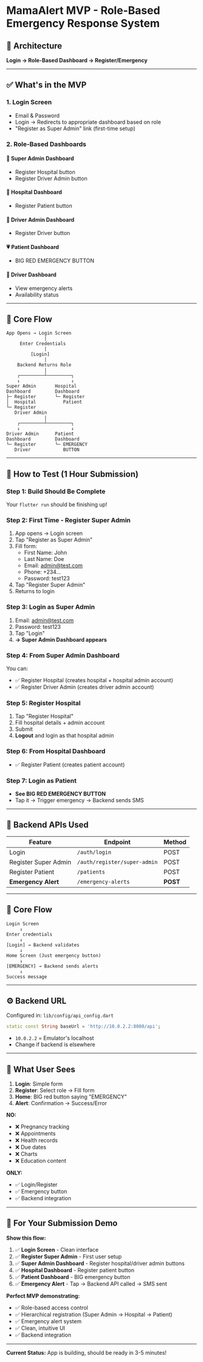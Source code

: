 # MamaAlert MVP - Role-Based Emergency Response System

## 🚨 Architecture

**Login → Role-Based Dashboard → Register/Emergency**

---

## ✅ What's in the MVP

### 1. **Login Screen**
- Email & Password
- Login → Redirects to appropriate dashboard based on role
- "Register as Super Admin" link (first-time setup)

### 2. **Role-Based Dashboards**

#### 🔷 **Super Admin Dashboard**
- Register Hospital button
- Register Driver Admin button

#### 🏥 **Hospital Dashboard**
- Register Patient button

#### 🏢 **Driver Admin Dashboard**
- Register Driver button

#### 💗 **Patient Dashboard**
- BIG RED EMERGENCY BUTTON

#### 🚗 **Driver Dashboard**
- View emergency alerts
- Availability status

---

## 🎯 Core Flow

```
App Opens → Login Screen
              |
     Enter Credentials
              |
         [Login]
              |
    Backend Returns Role
              |
    ┌─────────┴─────────┐
    ↓                   ↓
Super Admin       Hospital
Dashboard         Dashboard
├─ Register       └─ Register
│  Hospital          Patient
└─ Register
   Driver Admin
              |
    ┌─────────┴─────────┐
    ↓                   ↓
Driver Admin      Patient
Dashboard         Dashboard
└─ Register       └─ EMERGENCY
   Driver            BUTTON
```

---

## 🚀 How to Test (1 Hour Submission)

### **Step 1: Build Should Be Complete**
Your `flutter run` should be finishing up!

### **Step 2: First Time - Register Super Admin**
1. App opens → Login screen
2. Tap "Register as Super Admin"
3. Fill form:
   - First Name: John
   - Last Name: Doe
   - Email: admin@test.com
   - Phone: +234...
   - Password: test123
4. Tap "Register Super Admin"
5. Returns to login

### **Step 3: Login as Super Admin**
1. Email: admin@test.com
2. Password: test123
3. Tap "Login"
4. **→ Super Admin Dashboard appears**

### **Step 4: From Super Admin Dashboard**
You can:
- ✅ Register Hospital (creates hospital + hospital admin account)
- ✅ Register Driver Admin (creates driver admin account)

### **Step 5: Register Hospital**
1. Tap "Register Hospital"
2. Fill hospital details + admin account
3. Submit
4. **Logout** and login as that hospital admin

### **Step 6: From Hospital Dashboard**
- ✅ Register Patient (creates patient account)

### **Step 7: Login as Patient**
- **See BIG RED EMERGENCY BUTTON**
- Tap it → Trigger emergency → Backend sends SMS

---

## 📡 Backend APIs Used

| Feature | Endpoint | Method |
|---------|----------|--------|
| Login | `/auth/login` | POST |
| Register Super Admin | `/auth/register/super-admin` | POST |
| Register Patient | `/patients` | POST |
| **Emergency Alert** | `/emergency-alerts` | **POST** |

---

## 🎯 Core Flow

```
Login Screen
     ↓
Enter credentials
     ↓
[Login] → Backend validates
     ↓
Home Screen (Just emergency button)
     ↓
[EMERGENCY] → Backend sends alerts
     ↓
Success message
```

---

## ⚙️ Backend URL

Configured in: `lib/config/api_config.dart`

```dart
static const String baseUrl = 'http://10.0.2.2:8080/api';
```

- `10.0.2.2` = Emulator's localhost
- Change if backend is elsewhere

---

## 📱 What User Sees

1. **Login**: Simple form
2. **Register**: Select role → Fill form
3. **Home**: BIG red button saying "EMERGENCY"
4. **Alert**: Confirmation → Success/Error

**NO:**
- ❌ Pregnancy tracking
- ❌ Appointments
- ❌ Health records
- ❌ Due dates
- ❌ Charts
- ❌ Education content

**ONLY:**
- ✅ Login/Register
- ✅ Emergency button
- ✅ Backend integration

---

## 🎯 For Your Submission Demo

**Show this flow:**

1. ✅ **Login Screen** - Clean interface
2. ✅ **Register Super Admin** - First user setup
3. ✅ **Super Admin Dashboard** - Register hospital/driver admin buttons
4. ✅ **Hospital Dashboard** - Register patient button  
5. ✅ **Patient Dashboard** - BIG emergency button
6. ✅ **Emergency Alert** - Tap → Backend API called → SMS sent

**Perfect MVP demonstrating:**
- ✅ Role-based access control
- ✅ Hierarchical registration (Super Admin → Hospital → Patient)
- ✅ Emergency alert system
- ✅ Clean, intuitive UI
- ✅ Backend integration

---

**Current Status:** App is building, should be ready in 3-5 minutes!
